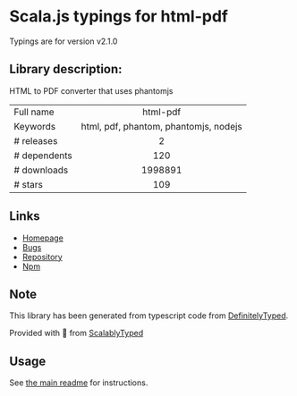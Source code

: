 
# Scala.js typings for html-pdf

Typings are for version v2.1.0

## Library description:
HTML to PDF converter that uses phantomjs

|                    |                 |
| ------------------ | :-------------: |
| Full name          | html-pdf |
| Keywords           | html, pdf, phantom, phantomjs, nodejs |
| # releases         | 2 |
| # dependents       | 120 |
| # downloads        | 1998891 |
| # stars            | 109 |

## Links
- [Homepage](https://github.com/marcbachmann/node-html-pdf)
- [Bugs](https://github.com/marcbachmann/node-html-pdf/issues)
- [Repository](https://github.com/marcbachmann/node-html-pdf)
- [Npm](https://www.npmjs.com/package/html-pdf)
    


## Note
This library has been generated from typescript code from [DefinitelyTyped](https://definitelytyped.org).

Provided with :purple_heart: from [ScalablyTyped](https://github.com/oyvindberg/ScalablyTyped)

## Usage
See [the main readme](../../readme.md) for instructions.


